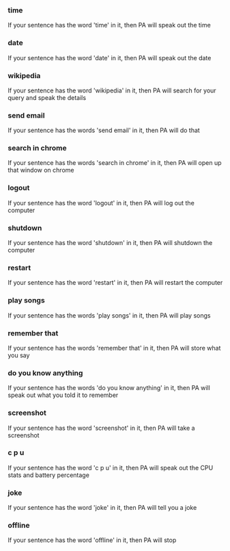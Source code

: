 ### time
If your sentence has the word 'time' in it, then PA will speak out the time
### date
If your sentence has the word 'date' in it, then PA will speak out the date
### wikipedia
If your sentence has the word 'wikipedia' in it, then PA will search for your query and speak the details
### send email
If your sentence has the words 'send email' in it, then PA will do that
### search in chrome
If your sentence has the words 'search in chrome' in it, then PA will open up that window on chrome
### logout
If your sentence has the word 'logout' in it, then PA will log out the computer
### shutdown
If your sentence has the word 'shutdown' in it, then PA will shutdown the computer
### restart
If your sentence has the word 'restart' in it, then PA will restart the computer
### play songs
If your sentence has the words 'play songs' in it, then PA will play songs
### remember that
If your sentence has the words 'remember that' in it, then PA will store what you say
### do you know anything
If your sentence has the words 'do you know anything' in it, then PA will speak out what you told it to remember
### screenshot
If your sentence has the word 'screenshot' in it, then PA will take a screenshot
### c p u
If your sentence has the word 'c p u' in it, then PA will speak out the CPU stats and battery percentage
### joke
If your sentence has the word 'joke' in it, then PA will tell you a joke
### offline
If your sentence has the word 'offline' in it, then PA will stop
